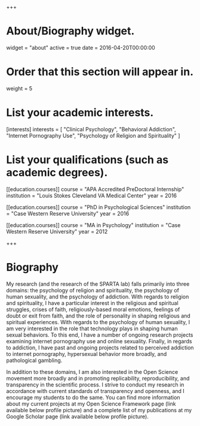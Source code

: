 +++
# About/Biography widget.
widget = "about"
active = true
date = 2016-04-20T00:00:00

# Order that this section will appear in.
weight = 5

# List your academic interests.
[interests]
  interests = [
    "Clinical Psychology",
    "Behavioral Addiction",
    "Internet Pornography Use",
    "Psychology of Religion and Spirituality"
  ]

# List your qualifications (such as academic degrees).
[[education.courses]]
  course = "APA Accredited PreDoctoral Internship"
  institution = "Louis Stokes Cleveland VA Medical Center"
  year = 2016

[[education.courses]]
  course = "PhD in Psychological Sciences"
  institution = "Case Western Reserve University"
  year = 2016

[[education.courses]]
  course = "MA in Psychology"
  institution = "Case Western Reserve University"
  year = 2012

 
+++

# Biography

My research (and the research of the SPARTA lab) falls primarily into three domains: the psychology of religion and spirituality, the psychology of human sexuality, and the psychology of addiction.  With regards to religion and spirituality, I have a particular interest in the religious and spiritual struggles, crises of faith, religiously-based moral emotions, feelings of doubt or exit from faith, and the role of personality in shaping religious and spiritual experiences.  With regards to the psychology of human sexuality, I am very interested in the role that technology plays in shaping human sexual behaviors. To this end, I have a number of ongoing research projects examining internet pornography use and online sexuality.  Finally, in regards to addiction, I have past and ongoing projects related to perceived addiction to internet pornography, hypersexual behavior more broadly, and pathological gambling.  

In addition to these domains, I am also interested in the Open Science movement more broadly and in promoting replicability, reproducibility, and transparency in the scientific process.  I strive to conduct my research in accordance with current standards of transparency and openness, and I encourage my students to do the same. You can find more information about my current projects at my Open Science Framework page (link available below profile picture) and a complete list of my publications at my Google Scholar page (link available below profile picture).

 

